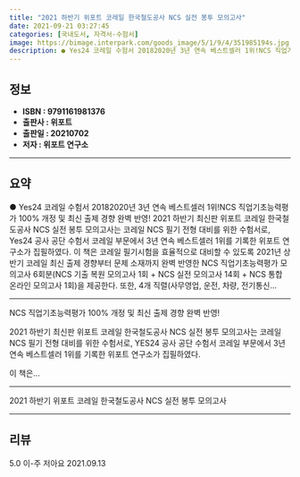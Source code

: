 ```yaml
---
title: "2021 하반기 위포트 코레일 한국철도공사 NCS 실전 봉투 모의고사"
date: 2021-09-21 03:27:45
categories: [국내도서, 자격서-수험서]
image: https://bimage.interpark.com/goods_image/5/1/9/4/351985194s.jpg
description: ● Yes24 코레일 수험서 20182020년 3년 연속 베스트셀러 1위!NCS 직업기초능력평가 100% 개정 및 최신 출제 경향 완벽 반영! 2021 하반기 최신판 위포트 코레일 한국철도공사 NCS 실전 봉투 모의고사는 코레일 NCS 필기 전형 대비를 위한 수험서로, Yes24 공사
---
```


## **정보**

- **ISBN : 9791161981376**
- **출판사 : 위포트**
- **출판일 : 20210702**
- **저자 : 위포트 연구소**

------



## **요약**

●  Yes24 코레일 수험서 20182020년 3년 연속 베스트셀러 1위!NCS 직업기초능력평가 100% 개정 및 최신 출제 경향 완벽 반영! 2021 하반기 최신판 위포트 코레일 한국철도공사 NCS 실전 봉투 모의고사는 코레일 NCS 필기 전형 대비를 위한 수험서로, Yes24 공사 공단 수험서 코레일 부문에서 3년 연속 베스트셀러 1위를 기록한 위포트 연구소가 집필하였다. 이 책은 코레일 필기시험을 효율적으로 대비할 수 있도록 2021년 상반기 코레일 최신 출제 경향부터 문제 소재까지 완벽 반영한 NCS 직업기초능력평가 모의고사 6회분(NCS 기출 복원 모의고사 1회 + NCS 실전 모의고사 14회 + NCS 통합 온라인 모의고사 1회)을 제공한다. 또한, 4개 직렬(사무영업, 운전, 차량, 전기통신...

------

NCS 직업기초능력평가 100% 개정 및 최신 출제 경향 완벽 반영!

 2021 하반기 최신판 위포트 코레일 한국철도공사 NCS 실전 봉투 모의고사는 코레일 NCS 필기 전형 대비를 위한 수험서로, YES24 공사 공단 수험서 코레일 부문에서 3년 연속 베스트셀러 1위를 기록한 위포트 연구소가 집필하였다.

 이 책은... 

------


2021 하반기 위포트 코레일 한국철도공사 NCS 실전 봉투 모의고사 

------


## **리뷰** 

5.0 이-주 저아요 2021.09.13 <br/>